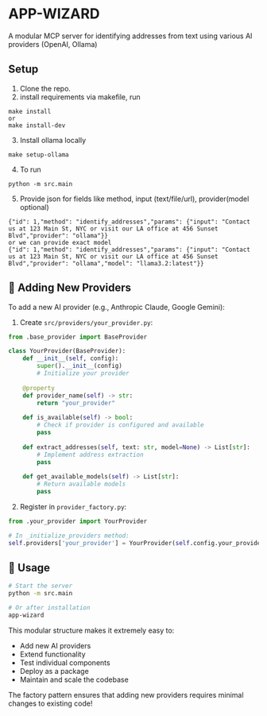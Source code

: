 # APP-WIZARD

A modular MCP server for identifying addresses from text using various AI providers (OpenAI, Ollama)

## Setup
1. Clone the repo.
2. install requirements via makefile, run
```
make install
or
make install-dev
```
3. Install ollama locally
```
make setup-ollama
```
4. To run 
```
python -m src.main
```
5. Provide json for fields like method, input (text/file/url), provider(model optional)
```
{"id": 1,"method": "identify_addresses","params": {"input": "Contact us at 123 Main St, NYC or visit our LA office at 456 Sunset Blvd","provider": "ollama"}}
or we can provide exact model
{"id": 1,"method": "identify_addresses","params": {"input": "Contact us at 123 Main St, NYC or visit our LA office at 456 Sunset Blvd","provider": "ollama","model": "llama3.2:latest"}}
```

## 🔧 Adding New Providers

To add a new AI provider (e.g., Anthropic Claude, Google Gemini):

1. Create `src/providers/your_provider.py`:
```python
from .base_provider import BaseProvider

class YourProvider(BaseProvider):
    def __init__(self, config):
        super().__init__(config)
        # Initialize your provider
    
    @property
    def provider_name(self) -> str:
        return "your_provider"
    
    def is_available(self) -> bool:
        # Check if provider is configured and available
        pass
    
    def extract_addresses(self, text: str, model=None) -> List[str]:
        # Implement address extraction
        pass
    
    def get_available_models(self) -> List[str]:
        # Return available models
        pass
```

2. Register in `provider_factory.py`:
```python
from .your_provider import YourProvider

# In _initialize_providers method:
self.providers['your_provider'] = YourProvider(self.config.your_provider_config)
```

## 🚀 Usage

```bash
# Start the server
python -m src.main

# Or after installation
app-wizard
```

This modular structure makes it extremely easy to:
- Add new AI providers
- Extend functionality
- Test individual components
- Deploy as a package
- Maintain and scale the codebase

The factory pattern ensures that adding new providers requires minimal changes to existing code!